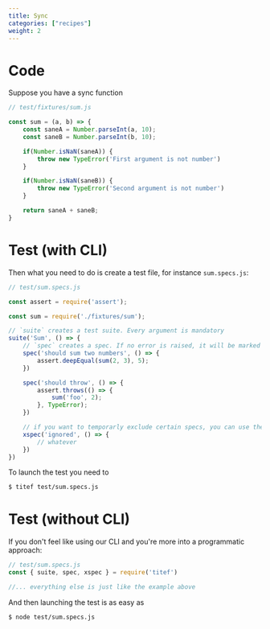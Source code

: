 ```yaml
---
title: Sync
categories: ["recipes"]
weight: 2
---
```


# Code

Suppose you have a sync function

```javascript
// test/fixtures/sum.js

const sum = (a, b) => {
    const saneA = Number.parseInt(a, 10);
    const saneB = Number.parseInt(b, 10);

    if(Number.isNaN(saneA)) {
        throw new TypeError('First argument is not number')
    }

    if(Number.isNaN(saneB)) {
        throw new TypeError('Second argument is not number')
    }

    return saneA + saneB;
}
```

# Test (with CLI)

Then what you need to do is create a test file, for instance `sum.specs.js`:

```javascript
// test/sum.specs.js

const assert = require('assert');

const sum = require('./fixtures/sum');

// `suite` creates a test suite. Every argument is mandatory
suite('Sum', () => {
    // `spec` creates a spec. If no error is raised, it will be marked as passed.
    spec('should sum two numbers', () => {
        assert.deepEqual(sum(2, 3), 5);
    })

    spec('should throw', () => {
        assert.throws(() => {
            sum('foo', 2);
        }, TypeError);
    })

    // if you want to temporarly exclude certain specs, you can use the `xspec` method
    xspec('ignored', () => {
        // whatever
    })
})
```

To launch the test you need to

```bash
$ titef test/sum.specs.js
```

# Test (without CLI)

If you don't feel like using our CLI and you're more into a programmatic approach:

```javascript
// test/sum.specs.js
const { suite, spec, xspec } = require('titef')

//... everything else is just like the example above
```

And then launching the test is as easy as

```bash
$ node test/sum.specs.js
```
